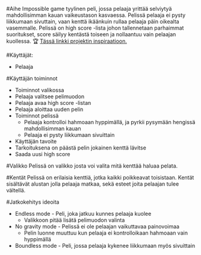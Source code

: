 #Aihe
Impossible game tyylinen peli, jossa pelaaja yrittää selviytyä mahdollisimman kauan vaikeustason kasvaessa.
Pelissä pelaaja ei pysty liikkumaan sivuttain, vaan kenttä ikäänkuin rullaa pelaaja päin oikealta vasemmalle.
Pelissä on high score -lista johon tallennetaan parhaimmat suoritukset, score säilyy kentästä toiseen 
ja nollaantuu vain pelaajan kuollessa. :trophy:
[Tässä linkki projektin inspiraatioon.](http://impossiblegame.org/the-impossible-game/)

#Käyttäjät: 
* Pelaaja

#Käyttäjän toiminnot
* Toiminnot valikossa
 * Pelaaja valitsee pelimuodon
 * Pelaaja avaa high score -listan
 * Pelaaja aloittaa uuden pelin
* Toiminnot pelissä
  * Pelaaja kontrolloi hahmoaan hyppimällä, ja pyrkii pysymään hengissä mahdollisimman kauan
  * Pelaaja ei pysty liikkumaan sivuittain
* Käyttäjän tavoite
 * Tarkoituksena on päästä pelin jokainen kenttä lävitse
 * Saada uusi high score

#Valikko
Pelissä on valikko josta voi valita mitä kenttää haluaa pelata.

#Kentät
Pelissä on erilaisia kenttiä, jotka kaikki poikkeavat toisistaan.
Kentät sisältävät alustan jolla pelaaja matkaa, sekä esteet joita pelaajan tulee vältellä.

#Jatkokehitys ideoita
* Endless mode - Peli, joka jatkuu kunnes pelaaja kuolee
  * Valikkoon pitää lisätä pelimuodon valinta
* No gravity mode - Pelissä ei ole pelaajan vaikuttavaa painovoimaa
  * Pelin luonne muuttuu kun pelaaja ei kontrolloikaan hahmoaan vain hyppimällä
* Boundless mode - Peli, jossa pelaaja kykenee liikkumaan myös sivuittain
